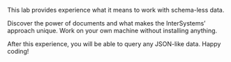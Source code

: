 This lab provides experience what it means to work with schema-less data.

Discover the power of documents and what makes the InterSystems’ approach unique.
Work on your own machine without installing anything. 

After this experience, you will be able to query any JSON-like data. Happy coding!
